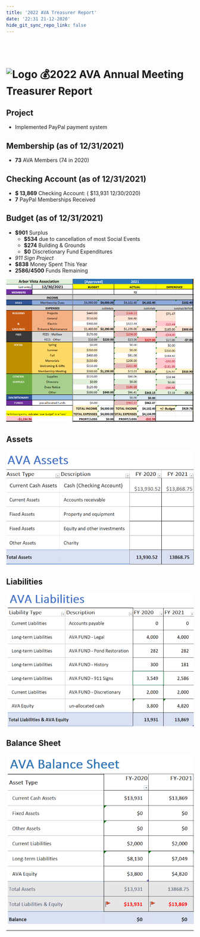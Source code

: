 ```yaml
---
title: '2022 AVA Treasurer Report'
date: '22:31 21-12-2020'
hide_git_sync_repo_link: false
---
```


<link id="linkstyle" rel='stylesheet' href='/css/lodge-gray.css'/>

<br>
<br>

[Logo]: /images/Oak_Tree2_100.png
# ![Logo] 💰2022 AVA Annual Meeting Treasurer Report


## Project 

 -  Implemented PayPal payment system

## Membership (as of 12/31/2021)

- **73**   AVA Members (74 in 2020)

## Checking Account (as of 12/31/2021)

- **$ 13,869**  Checking Account: (  $13,931 12/30/2020)
- **7**  PayPal Memberships Received

## Budget (as of 12/31/2021)

- **$901**  Surplus
  - **$534**   due to cancellation of most Social Events
  - **$274**   Building & Grounds
  - **$0**   Discretionary Fund Expenditures
-  _911 Sign Project_
  - **$838**   Money Spent This Year
  - **$2586/$4500**   Funds Remaining

![](20220114164204.png)

## Assets

![](20220114195104.png)

## Liabilities

![](20220114194941.png)


## Balance Sheet

![Balance Sheet](20220114195253.png)

---


